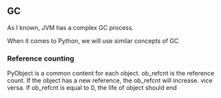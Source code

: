 ## GC

As I known, JVM has a complex GC process.

When it comes to Python, we will use similar concepts of GC



### Reference counting

PyObject is a common content for each object. ob\_refcnt is the reference count. If the object has a new reference, the ob\_refcnt will increase. vice versa. If ob\_refcnt is equal to 0, the life of object should end



                             



